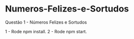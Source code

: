 # Numeros-Felizes-e-Sortudos
Questão 1 - Números Felizes e Sortudos

1 - Rode npm install.
2 - Rode npm start.